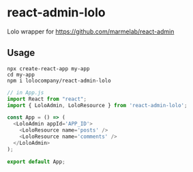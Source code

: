 # react-admin-lolo
Lolo wrapper for https://github.com/marmelab/react-admin

## Usage
````
npx create-react-app my-app
cd my-app
npm i lolocompany/react-admin-lolo
````

````javascript
// in App.js
import React from "react";
import { LoloAdmin, LoloResource } from 'react-admin-lolo';

const App = () => (
  <LoloAdmin appId='APP_ID'>
    <LoloResource name='posts' />
    <LoloResource name='comments' />
  </LoloAdmin>
);

export default App;
````

